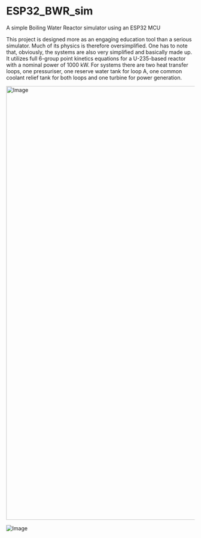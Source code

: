 # ESP32_BWR_sim
A simple Boiling Water Reactor simulator using an ESP32 MCU

This project is designed more as an engaging education tool than a serious simulator.
Much of its physics is therefore oversimplified.
One has to note that, obviously, the systems are also very simplified and basically made up.
It utilizes full 6-group point kinetics equations for a U-235-based reactor with a nominal power of 1000 kW.
For systems there are two heat transfer loops, one pressuriser, one reserve water tank for loop A, one common coolant relief tank for both loops and one turbine for power generation.

<img width="1156" alt="Image" src="https://github.com/user-attachments/assets/d4473f26-9b66-4aaf-af8a-b7f6404f9bea" />

![Image](https://github.com/user-attachments/assets/8e7e51bb-6524-4dc5-8cfb-d498f9d982a3)
